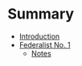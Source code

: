 # Summary

* [Introduction](README.md)
* [Federalist No. 1](federalist-no-1.md)
    * [Notes](notes.md)

